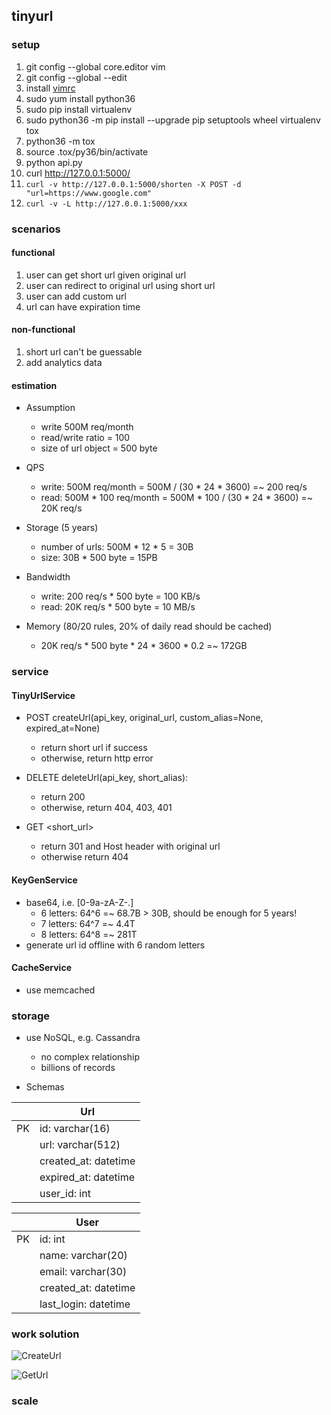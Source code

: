 ## tinyurl

### setup

1. git config --global core.editor vim
1. git config --global --edit
1. install [vimrc](https://github.com/amix/vimrc) 
1. sudo yum install python36
1. sudo pip install virtualenv
1. sudo python36 -m pip install --upgrade pip setuptools wheel virtualenv tox
1. python36 -m tox
1. source .tox/py36/bin/activate
1. python api.py
1. curl http://127.0.0.1:5000/
1. `curl -v http://127.0.0.1:5000/shorten -X POST -d "url=https://www.google.com"`
1. `curl -v -L http://127.0.0.1:5000/xxx`

### scenarios

#### functional

1. user can get short url given original url
1. user can redirect to original url using short url
1. user can add custom url
1. url can have expiration time

#### non-functional

1. short url can't be guessable
1. add analytics data

#### estimation

* Assumption
  * write 500M req/month
  * read/write ratio = 100
  * size of url object = 500 byte

* QPS
  * write: 500M req/month = 500M / (30 * 24 * 3600) =~ 200 req/s
  * read: 500M * 100 req/month = 500M * 100 / (30 * 24 * 3600) =~ 20K req/s 

* Storage (5 years)
  * number of urls: 500M * 12 * 5 = 30B
  * size: 30B * 500 byte = 15PB

* Bandwidth
  * write: 200 req/s * 500 byte = 100 KB/s
  * read: 20K req/s * 500 byte = 10 MB/s

* Memory (80/20 rules, 20% of daily read should be cached)
  * 20K req/s * 500 byte * 24 * 3600 * 0.2 =~ 172GB

### service

#### TinyUrlService

* POST createUrl(api_key, original_url, custom_alias=None, expired_at=None)
  * return short url if success
  * otherwise, return http error

* DELETE deleteUrl(api_key, short_alias):
  * return 200
  * otherwise, return 404, 403, 401

* GET <short_url>
  * return 301 and Host header with original url
  * otherwise return 404

#### KeyGenService

* base64, i.e. [0-9a-zA-Z-.]
  * 6 letters: 64^6 =~ 68.7B > 30B, should be enough for 5 years!
  * 7 letters: 64^7 =~ 4.4T
  * 8 letters: 64^8 =~ 281T
* generate url id offline with 6 random letters

#### CacheService

* use memcached


### storage

* use NoSQL, e.g. Cassandra
  * no complex relationship
  * billions of records

* Schemas

|   | Url |
| --- | --- |
| PK | id: varchar(16) |
|    | url: varchar(512) |
|    | created_at: datetime |
|    | expired_at: datetime |
|    | user_id: int |

|   | User |
| --- | --- |
| PK | id: int |
|    | name: varchar(20) |
|    | email: varchar(30) |
|    | created_at: datetime |
|    | last_login: datetime |

### work solution

![CreateUrl](https://github.com/jwyx3/practices/tree/master/project/tinyurl/diagrams/CreateUrl.svg)

![GetUrl](https://github.com/jwyx3/practices/tree/master/project/tinyurl/diagrams/GetUrl.svg)

### scale


